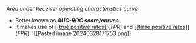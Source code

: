 *Area under Receiver operating characteristics curve*
- Better known as ***AUC-ROC score/curves***. 
- It makes use of <u>[[true positive rates]]</u>(*TPR*) and <u>[[false positive rates]]</u>(*FPR*).
![[Pasted image 20240328171753.png]]
